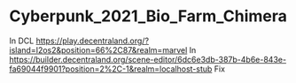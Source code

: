 # Cyberpunk_2021_Bio_Farm_Chimera
In DCL https://play.decentraland.org/?island=I2os2&position=66%2C87&realm=marvel
In https://builder.decentraland.org/scene-editor/6dc6e3db-387b-4b6e-843e-fa69044f9901?position=2%2C-1&realm=localhost-stub
Fix
